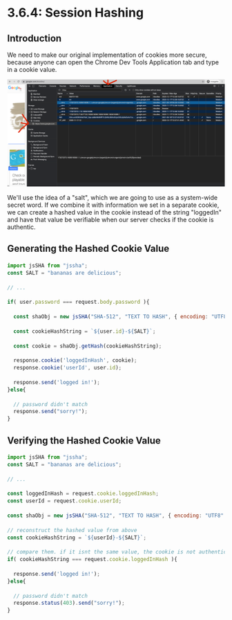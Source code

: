 # 3.6.4: Session Hashing

## Introduction

We need to make our original implementation of cookies more secure, because anyone can open the Chrome Dev Tools Application tab and type in a cookie value.

![](../../.gitbook/assets/screen-shot-2020-11-17-at-8.30.38-pm.png)

We'll use the idea of a "salt", which we are going to use as a system-wide secret word. If we combine it with information we set in a separate cookie, we can create a hashed value in the cookie instead of the string "loggedIn" and have that value be verifiable when our server checks if the cookie is authentic. 

## Generating the Hashed Cookie Value

```javascript
import jsSHA from "jssha";
const SALT = "bananas are delicious";

// ...

if( user.password === request.body.password ){

  const shaObj = new jsSHA("SHA-512", "TEXT TO HASH", { encoding: "UTF8" });
  
  const cookieHashString = `${user.id}-${SALT}`;
  
  const cookie = shaObj.getHash(cookieHashString);
 
  response.cookie('loggedInHash', cookie);
  response.cookie('userId', user.id);

  response.send('logged in!');
}else{

  // password didn't match
  response.send("sorry!");
}    

```

## Verifying the Hashed Cookie Value

```javascript
import jsSHA from "jssha";
const SALT = "bananas are delicious";

// ...

const loggedInHash = request.cookie.loggedInHash;
const userId = request.cookie.userId;

const shaObj = new jsSHA("SHA-512", "TEXT TO HASH", { encoding: "UTF8" });

// reconstruct the hashed value from above    
const cookieHashString = `${userId}-${SALT}`;

// compare them. if it isnt the same value, the cookie is not authentic
if( cookieHashString === request.cookie.loggedInHash ){

  response.send('logged in!');
}else{

  // password didn't match
  response.status(403).send("sorry!");
}    
```

